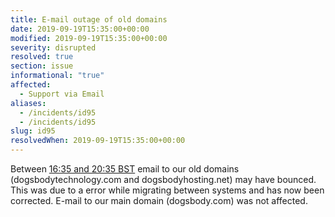 ```yaml
---
title: E-mail outage of old domains
date: 2019-09-19T15:35:00+00:00
modified: 2019-09-19T15:35:00+00:00
severity: disrupted
resolved: true
section: issue
informational: "true"
affected:
  - Support via Email
aliases:
  - /incidents/id95
  - /incidents/id95
slug: id95
resolvedWhen: 2019-09-19T15:35:00+00:00
---
```


Between [16:35 and 20:35 BST](https://www.timeanddate.com/worldclock/fixedtime.html?iso=20190919T15&ah=5) email to our old domains (dogsbodytechnology.com and dogsbodyhosting.net) may have bounced. This was due to a error while migrating between systems and has now been corrected.  E-mail to our main domain (dogsbody.com) was not affected.

